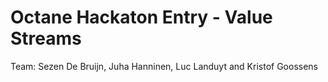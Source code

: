# Octane Hackaton Entry - Value Streams

Team: Sezen De Bruijn, Juha Hanninen, Luc Landuyt and Kristof Goossens